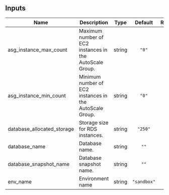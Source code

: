 ## Inputs

| Name | Description | Type | Default | Required |
|------|-------------|:----:|:-----:|:-----:|
| asg\_instance\_max\_count | Maximum number of EC2 instances in the AutoScale Group. | string | `"0"` | no |
| asg\_instance\_min\_count | Minimum number of EC2 instances in the AutoScale Group. | string | `"0"` | no |
| database\_allocated\_storage | Storage size for RDS instances. | string | `"250"` | no |
| database\_name | Database name. | string | `""` | no |
| database\_snapshot\_name | Database snapshot name. | string | `""` | no |
| env\_name | Environment name | string | `"sandbox"` | no |


